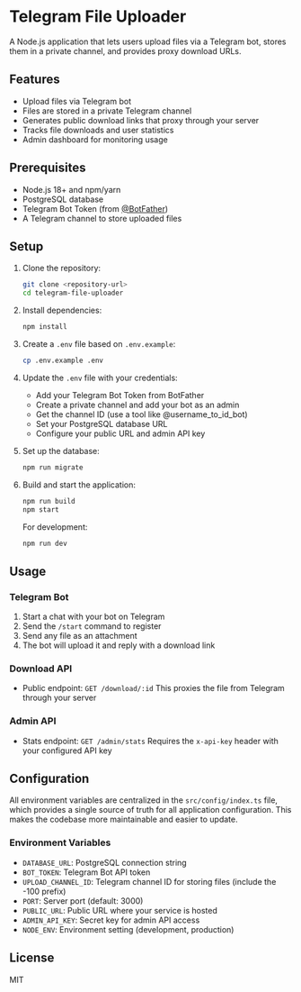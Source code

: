 # Telegram File Uploader

A Node.js application that lets users upload files via a Telegram bot, stores them in a private channel, and provides proxy download URLs.

## Features

- Upload files via Telegram bot
- Files are stored in a private Telegram channel
- Generates public download links that proxy through your server
- Tracks file downloads and user statistics
- Admin dashboard for monitoring usage

## Prerequisites

- Node.js 18+ and npm/yarn
- PostgreSQL database
- Telegram Bot Token (from [@BotFather](https://t.me/BotFather))
- A Telegram channel to store uploaded files

## Setup

1. Clone the repository:

   ```bash
   git clone <repository-url>
   cd telegram-file-uploader
   ```

2. Install dependencies:

   ```bash
   npm install
   ```

3. Create a `.env` file based on `.env.example`:

   ```bash
   cp .env.example .env
   ```

4. Update the `.env` file with your credentials:

   - Add your Telegram Bot Token from BotFather
   - Create a private channel and add your bot as an admin
   - Get the channel ID (use a tool like @username_to_id_bot)
   - Set your PostgreSQL database URL
   - Configure your public URL and admin API key

5. Set up the database:

   ```bash
   npm run migrate
   ```

6. Build and start the application:

   ```bash
   npm run build
   npm start
   ```

   For development:

   ```bash
   npm run dev
   ```

## Usage

### Telegram Bot

1. Start a chat with your bot on Telegram
2. Send the `/start` command to register
3. Send any file as an attachment
4. The bot will upload it and reply with a download link

### Download API

- Public endpoint: `GET /download/:id`
  This proxies the file from Telegram through your server

### Admin API

- Stats endpoint: `GET /admin/stats`
  Requires the `x-api-key` header with your configured API key

## Configuration

All environment variables are centralized in the `src/config/index.ts` file, which provides a single source of truth for all application configuration. This makes the codebase more maintainable and easier to update.

### Environment Variables

- `DATABASE_URL`: PostgreSQL connection string
- `BOT_TOKEN`: Telegram Bot API token
- `UPLOAD_CHANNEL_ID`: Telegram channel ID for storing files (include the -100 prefix)
- `PORT`: Server port (default: 3000)
- `PUBLIC_URL`: Public URL where your service is hosted
- `ADMIN_API_KEY`: Secret key for admin API access
- `NODE_ENV`: Environment setting (development, production)

## License

MIT
